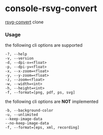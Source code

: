 # console-rsvg-convert
[rsvg-convert](https://github.com/brion/librsvg/blob/master/rsvg-convert.c) clone

### Usage

the following cli options are supported  
```
-?, --help
-v, --version
-d, --dpi-x=<float> 
-p, --dpi-y=<float> 
-x, --x-zoom=<float>
-y, --y-zoom=<float> 
-z, --zoom=<float>
-w, --width=<int> 
-h, --height=<int>
-f, --format=[png, pdf, ps, svg] 
```
the following cli options are **NOT** implemented  
```
-b, --background-color
-u, --unlimited
--keep-image-data
--no-keep-image-data
-f, --format=[eps, xml, recording]
```

